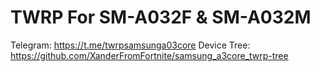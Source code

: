# TWRP For SM-A032F & SM-A032M


Telegram: https://t.me/twrpsamsunga03core
Device Tree: https://github.com/XanderFromFortnite/samsung_a3core_twrp-tree

